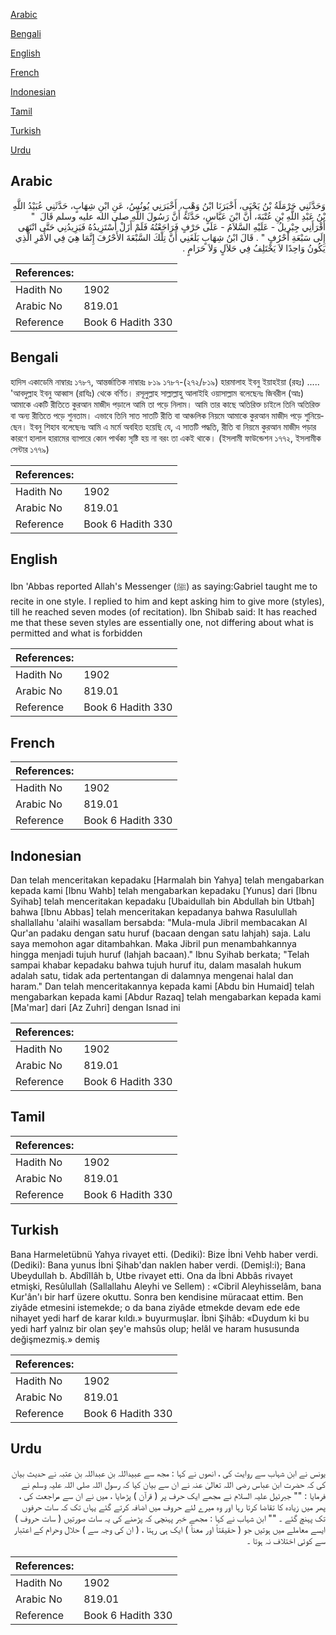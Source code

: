 [Arabic](#arabic)

[Bengali](#bengali)

[English](#english)

[French](#french)

[Indonesian](#indonesian)

[Tamil](#tamil)

[Turkish](#turkish)

[Urdu](#urdu)

## Arabic


<div dir="rtl" lang="ar" style={{fontSize:'larger',backgroundColor:'#f8f9fa',padding:20}}>
وَحَدَّثَنِي حَرْمَلَةُ بْنُ يَحْيَى، أَخْبَرَنَا ابْنُ وَهْبٍ، أَخْبَرَنِي يُونُسُ، عَنِ ابْنِ شِهَابٍ، حَدَّثَنِي عُبَيْدُ اللَّهِ بْنُ عَبْدِ اللَّهِ بْنِ عُتْبَةَ، أَنَّ ابْنَ عَبَّاسٍ، حَدَّثَهُ أَنَّ رَسُولَ اللَّهِ صلى الله عليه وسلم قَالَ ‏ "‏ أَقْرَأَنِي جِبْرِيلُ - عَلَيْهِ السَّلاَمُ - عَلَى حَرْفٍ فَرَاجَعْتُهُ فَلَمْ أَزَلْ أَسْتَزِيدُهُ فَيَزِيدُنِي حَتَّى انْتَهَى إِلَى سَبْعَةِ أَحْرُفٍ ‏"‏ ‏.‏ قَالَ ابْنُ شِهَابٍ بَلَغَنِي أَنَّ تِلْكَ السَّبْعَةَ الأَحْرُفَ إِنَّمَا هِيَ فِي الأَمْرِ الَّذِي يَكُونُ وَاحِدًا لاَ يَخْتَلِفُ فِي حَلاَلٍ وَلاَ حَرَامٍ ‏.‏
</div>
<div style={{backgroundColor:'#f8f9fa',padding:20, marginBottom: 10}}><table> <thead> <tr> <th>References:</th> <th></th> </tr> </thead> <tbody><tr><td>Hadith No</td><td>1902</td></tr><tr><td>Arabic No</td><td>819.01</td></tr><tr><td>Reference</td><td>Book 6 Hadith 330</td></tr></tbody></table></div>

## Bengali


<div dir="ltr" lang="bn" style={{fontSize:'larger',backgroundColor:'#f8f9fa',padding:20}}>
হাদিস একাডেমি নাম্বারঃ ১৭৮৭, আন্তর্জাতিক নাম্বারঃ ৮১৯ ১৭৮৭-(২৭২/৮১৯) হারমালাহ ইবনু ইয়াহইয়া (রহঃ) ..... 'আবদুল্লাহ ইবনু আব্বাস (রাযিঃ) থেকে বর্ণিত। রসূলুল্লাহ সাল্লাল্লাহু আলাইহি ওয়াসাল্লাম বলেছেনঃ জিবরীল (আঃ) আমাকে একটি রীতিতে কুরআন মাজীদ পড়ালে আমি তা পড়ে নিলাম। আমি তার কাছে অতিরিক্ত চাইলে তিনি অতিরিক্ত বা অন্য রীতিতে পড়ে শুনতাম। এভাবে তিনি সাত সাতটি রীতি বা আঞ্চলিক নিয়মে আমাকে কুরআন মাজীদ পড়ে শুনিয়েছেন। ইবনু শিহাব বলেছেনঃ আমি এ মর্মে অবহিত হয়েছি যে, এ সাতটি পদ্ধতি, রীতি বা নিয়মে কুরআন মাজীদ পড়ার কারণে হালাল হারামের ব্যাপারে কোন পার্থক্য সৃষ্টি হয় না বরং তা একই থাকে। (ইসলামী ফাউন্ডেশন ১৭৭২, ইসলামীক সেন্টার ১৭৭৯)
</div>
<div style={{backgroundColor:'#f8f9fa',padding:20, marginBottom: 10}}><table> <thead> <tr> <th>References:</th> <th></th> </tr> </thead> <tbody><tr><td>Hadith No</td><td>1902</td></tr><tr><td>Arabic No</td><td>819.01</td></tr><tr><td>Reference</td><td>Book 6 Hadith 330</td></tr></tbody></table></div>

## English


<div dir="ltr" lang="en" style={{fontSize:'larger',backgroundColor:'#f8f9fa',padding:20}}>
Ibn 'Abbas reported Allah's Messenger (ﷺ) as saying:Gabriel taught me to recite in one style. I replied to him and kept asking him to give more (styles), till he reached seven modes (of recitation). Ibn Shibab said: It has reached me that these seven styles are essentially one, not differing about what is permitted and what is forbidden
</div>
<div style={{backgroundColor:'#f8f9fa',padding:20, marginBottom: 10}}><table> <thead> <tr> <th>References:</th> <th></th> </tr> </thead> <tbody><tr><td>Hadith No</td><td>1902</td></tr><tr><td>Arabic No</td><td>819.01</td></tr><tr><td>Reference</td><td>Book 6 Hadith 330</td></tr></tbody></table></div>

## French


<div dir="ltr" lang="fr" style={{fontSize:'larger',backgroundColor:'#f8f9fa',padding:20}}>

</div>
<div style={{backgroundColor:'#f8f9fa',padding:20, marginBottom: 10}}><table> <thead> <tr> <th>References:</th> <th></th> </tr> </thead> <tbody><tr><td>Hadith No</td><td>1902</td></tr><tr><td>Arabic No</td><td>819.01</td></tr><tr><td>Reference</td><td>Book 6 Hadith 330</td></tr></tbody></table></div>

## Indonesian


<div dir="ltr" lang="id" style={{fontSize:'larger',backgroundColor:'#f8f9fa',padding:20}}>
Dan telah menceritakan kepadaku [Harmalah bin Yahya] telah mengabarkan kepada kami [Ibnu Wahb] telah mengabarkan kepadaku [Yunus] dari [Ibnu Syihab] telah menceritakan kepadaku [Ubaidullah bin Abdullah bin Utbah] bahwa [Ibnu Abbas] telah menceritakan kepadanya bahwa Rasulullah shallallahu 'alaihi wasallam bersabda: "Mula-mula Jibril membacakan Al Qur'an padaku dengan satu huruf (bacaan dengan satu lahjah) saja. Lalu saya memohon agar ditambahkan. Maka Jibril pun menambahkannya hingga menjadi tujuh huruf (lahjah bacaan)." Ibnu Syihab berkata; "Telah sampai khabar kepadaku bahwa tujuh huruf itu, dalam masalah hukum adalah satu, tidak ada pertentangan di dalamnya mengenai halal dan haram." Dan telah menceritakannya kepada kami [Abdu bin Humaid] telah mengabarkan kepada kami [Abdur Razaq] telah mengabarkan kepada kami [Ma'mar] dari [Az Zuhri] dengan Isnad ini
</div>
<div style={{backgroundColor:'#f8f9fa',padding:20, marginBottom: 10}}><table> <thead> <tr> <th>References:</th> <th></th> </tr> </thead> <tbody><tr><td>Hadith No</td><td>1902</td></tr><tr><td>Arabic No</td><td>819.01</td></tr><tr><td>Reference</td><td>Book 6 Hadith 330</td></tr></tbody></table></div>

## Tamil


<div dir="ltr" lang="ta" style={{fontSize:'larger',backgroundColor:'#f8f9fa',padding:20}}>

</div>
<div style={{backgroundColor:'#f8f9fa',padding:20, marginBottom: 10}}><table> <thead> <tr> <th>References:</th> <th></th> </tr> </thead> <tbody><tr><td>Hadith No</td><td>1902</td></tr><tr><td>Arabic No</td><td>819.01</td></tr><tr><td>Reference</td><td>Book 6 Hadith 330</td></tr></tbody></table></div>

## Turkish


<div dir="ltr" lang="tr" style={{fontSize:'larger',backgroundColor:'#f8f9fa',padding:20}}>
Bana Harmeletübnü Yahya rivayet etti. (Dediki): Bize İbni Vehb haber verdi. (Dediki): Bana yunus İbni Şihab'dan naklen haber verdi. (Demişl:i); Bana Ubeydullah b. AbdîIIâh b, Utbe rivayet etti. Ona da İbni Abbâs rivayet etmişki, Resûlullah (Sallallahu Aleyhi ve Sellem) : «Cibril Aleyhisselâm, bana Kur'ân'ı bir harf üzere okuttu. Sonra ben kendisine müracaat ettim. Ben ziyâde etmesini istemekde; o da bana ziyâde etmekde devam ede ede nihayet yedi harf de karar kıldı.» buyurmuşlar. İbni Şihâb: «Duydum ki bu yedi harf yalnız bir olan şey'e mahsûs olup; helâl ve haram hususunda değişmezmiş.» demiş
</div>
<div style={{backgroundColor:'#f8f9fa',padding:20, marginBottom: 10}}><table> <thead> <tr> <th>References:</th> <th></th> </tr> </thead> <tbody><tr><td>Hadith No</td><td>1902</td></tr><tr><td>Arabic No</td><td>819.01</td></tr><tr><td>Reference</td><td>Book 6 Hadith 330</td></tr></tbody></table></div>

## Urdu


<div dir="rtl" lang="ur" style={{fontSize:'larger',backgroundColor:'#f8f9fa',padding:20}}>
یونس نے ابن شہاب سے روایت کی ، انھوں نے کہا : مجھ سے عبیداللہ بن عبداللہ بن عتبہ نے حدیث بیان کی کہ حضرت ابن عباس رضی اللہ تعالیٰ عنہ نے ان سے بیان کیا کہ رسول اللہ صلی اللہ علیہ وسلم نے فرمایا : "" جبرئیل علیہ السلام نے مجھے ایک حرف پر ( قرآن ) پڑھایا ، میں نے ان سے مراجعت کی ، پھر میں زیادہ کا تقاضا کرتا رہا اور وہ میرے لئے حروف میں اضافہ کرتے گئے یہاں تک کہ سات حرفوں تک پہنچ گئے ۔ "" ابن شہاب نے کہا : مجھے خبر پہنچی کہ پڑھنے کی یہ سات صورتیں ( سات حروف ) ایسے معاملے میں ہوتیں جو ( حقیقتاً اور معناً ) ایک ہی رہتا ، ( ان کی وجہ سے ) حلال وحرام کے اعتبار سے کوئی اختلاف نہ ہوتا ۔
</div>
<div style={{backgroundColor:'#f8f9fa',padding:20, marginBottom: 10}}><table> <thead> <tr> <th>References:</th> <th></th> </tr> </thead> <tbody><tr><td>Hadith No</td><td>1902</td></tr><tr><td>Arabic No</td><td>819.01</td></tr><tr><td>Reference</td><td>Book 6 Hadith 330</td></tr></tbody></table></div>